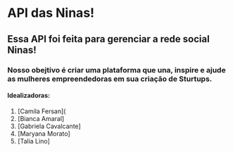 # API das Ninas!

## Essa API foi feita para gerenciar a rede social Ninas! 
### Nosso obejtivo é criar uma plataforma que una, inspire e ajude as mulheres empreendedoras em sua criação de Sturtups. 

#### Idealizadoras:
 1. [Camila Fersan](
 2. [Bianca Amaral] 
 3. [Gabriela Cavalcante]
 4. [Maryana Morato] 
 5. [Talia Lino] 

